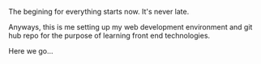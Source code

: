 The begining for everything starts now.
It's never late.

Anyways, this is me setting up my web development environment and 
git hub repo for the purpose of learning front end technologies.

Here we go...

